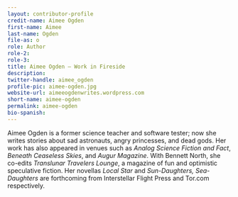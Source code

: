 ```yaml
---
layout: contributor-profile
credit-name: Aimee Ogden
first-name: Aimee
last-name: Ogden
file-as: o
role: Author
role-2:
role-3:
title: Aimee Ogden — Work in Fireside
description:
twitter-handle: aimee_ogden
profile-pic: aimee-ogden.jpg
website-url: aimeeogdenwrites.wordpress.com
short-name: aimee-ogden
permalink: aimee-ogden
bio-spanish:
---
```

Aimee Ogden is a former science teacher and software tester; now she writes stories about sad astronauts, angry princesses, and dead gods. Her work has also appeared in venues such as _Analog Science Fiction and Fact_, _Beneath Ceaseless Skies_, and _Augur Magazine_. With Bennett North, she co-edits _Translunar Travelers Lounge_, a magazine of fun and optimistic speculative fiction. Her novellas _Local Star_ and _Sun-Daughters, Sea-Daughters_ are forthcoming from Interstellar Flight Press and Tor.com respectively.
